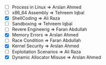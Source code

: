 - [ ] Process in Linux => Arslan Ahmed
- [ ] x86_64 Assembly => Tehreem Iqbal
- [x] ShellCoding => Ali Raza
- [ ] Sandboxing => Tehreem Iqbal
- [ ] Revere Engineerig => Faran Abdullah
- [x] Memory Errors => Arslan Ahmed
- [ ] Race Condition => Faran Abdullah
- [x] Kernel Security  => Arslan Ahmed
- [ ] Exploitation Scenarios => Ali Raza
- [x] Dynamic Allocator Misuse => Arslan Ahmed 